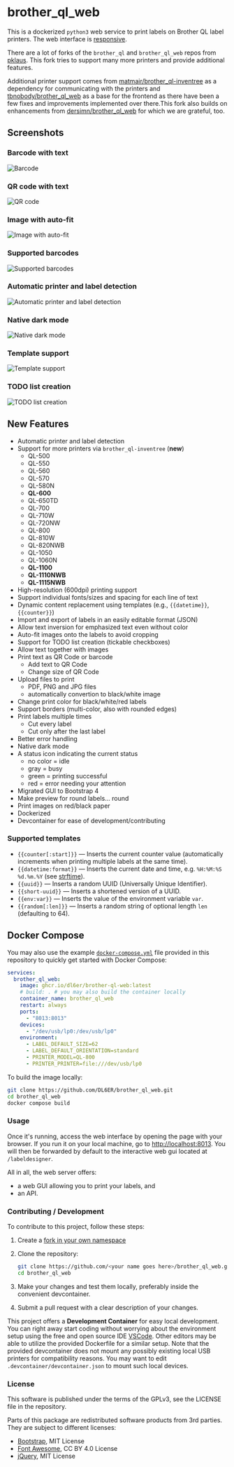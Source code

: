 # brother_ql_web

This is a dockerized `python3` web service to print labels on Brother QL label printers.
The web interface is [responsive](https://en.wikipedia.org/wiki/Responsive_web_design).

There are a lot of forks of the `brother_ql` and `brother_ql_web` repos from [pklaus](https://github.com/pklaus/brother_ql).
This fork tries to support many more printers and provide additional features.

Additional printer support comes from [matmair/brother_ql-inventree](https://github.com/matmair/brother_ql-inventree) as a dependency for communicating with the printers and [tbnobody/brother_ql_web](https://github.com/tbnobody/brother_ql_web) as a base for the frontend as there have been a few fixes and improvements implemented over there.This fork also builds on enhancements from [dersimn/brother_ql_web](https://github.com/dersimn/brother_ql_web) for which we are grateful, too.

## Screenshots

### Barcode with text

![Barcode](./screenshots/image1.png)

### QR code with text

![QR code](./screenshots/image2.png)

### Image with auto-fit

![Image with auto-fit](./screenshots/image3.png)

### Supported barcodes

![Supported barcodes](./screenshots/image4.png)

### Automatic printer and label detection

![Automatic printer and label detection](./screenshots/image5.png)

### Native dark mode

![Native dark mode](./screenshots/image6.png)

### Template support

![Template support](./screenshots/image7.png)

### TODO list creation

![TODO list creation](./screenshots/image8.png)

## New Features

- Automatic printer and label detection
- Support for more printers via `brother_ql-inventree` (**new**)
  - QL-500
  - QL-550
  - QL-560
  - QL-570
  - QL-580N
  - **QL-600**
  - QL-650TD
  - QL-700
  - QL-710W
  - QL-720NW
  - QL-800
  - QL-810W
  - QL-820NWB
  - QL-1050
  - QL-1060N
  - **QL-1100**
  - **QL-1110NWB**
  - **QL-1115NWB**
- High-resolution (600dpi) printing support
- Support individual fonts/sizes and spacing for each line of text
- Dynamic content replacement using templates (e.g., `{{datetime}}`, `{{counter}}`)
- Import and export of labels in an easily editable format (JSON)
- Allow text inversion for emphasized text even without color
- Auto-fit images onto the labels to avoid cropping
- Support for TODO list creation (tickable checkboxes)
- Allow text together with images
- Print text as QR Code or barcode
  - Add text to QR Code
  - Change size of QR Code
- Upload files to print
  - PDF, PNG and JPG files
  - automatically convertion to black/white image
- Change print color for black/white/red labels
- Support borders (multi-color, also with rounded edges)
- Print labels multiple times
  - Cut every label
  - Cut only after the last label
- Better error handling
- Native dark mode
- A status icon indicating the current status
  - no color = idle
  - gray = busy
  - green = printing successful
  - red = error needing your attention
- Migrated GUI to Bootstrap 4
- Make preview for round labels... round
- Print images on red/black paper
- Dockerized
- Devcontainer for ease of development/contributing

### Supported templates

- `{{counter[:start]}}` — Inserts the current counter value (automatically increments when printing multiple labels at the same time).
- `{{datetime:format}}` — Inserts the current date and time, e.g. `%H:%M:%S %d.%m.%Y` (see [strftime](https://strftime.org/)).
- `{{uuid}}` — Inserts a random UUID (Universally Unique Identifier).
- `{{short-uuid}}` — Inserts a shortened version of a UUID.
- `{{env:var}}` — Inserts the value of the environment variable `var`.
- `{{random[:len]}}` — Inserts a random string of optional length `len` (defaulting to 64).

## Docker Compose

You may also use the example [`docker-compose.yml`](./docker-compose.yml) file provided in this repository to quickly get started with Docker Compose:

``` yaml
services:
  brother_ql_web:
    image: ghcr.io/dl6er/brother-ql-web:latest
    # build: . # you may also build the container locally
    container_name: brother_ql_web
    restart: always
    ports:
      - "8013:8013"
    devices:
      - "/dev/usb/lp0:/dev/usb/lp0"
    environment:
      - LABEL_DEFAULT_SIZE=62
      - LABEL_DEFAULT_ORIENTATION=standard
      - PRINTER_MODEL=QL-800
      - PRINTER_PRINTER=file:///dev/usb/lp0
```

To build the image locally:

```bash
git clone https://github.com/DL6ER/brother_ql_web.git
cd brother_ql_web
docker compose build
```

### Usage

Once it's running, access the web interface by opening the page with your browser.
If you run it on your local machine, go to <http://localhost:8013>.
You will then be forwarded by default to the interactive web gui located at `/labeldesigner`.

All in all, the web server offers:

-   a web GUI allowing you to print your labels, and
-   an API.

### Contributing / Development

To contribute to this project, follow these steps:

1. Create a [fork in your own namespace](https://github.com/DL6ER/brother_ql_web/fork)

2. Clone the repository:
   ```bash
   git clone https://github.com/<your name goes here>/brother_ql_web.git
   cd brother_ql_web
   ```

2. Make your changes and test them locally, preferably inside the convenient devcontainer.

3. Submit a pull request with a clear description of your changes.

This project offers a **Development Container** for easy local development. You can right away start coding without worrying about the environment setup using the free and open source IDE [VSCode](https://code.visualstudio.com/). Other editors may be able to utilize the provided Dockerfile for a similar setup. Note that the provided devcontainer does not mount any possibly existing local USB printers for compatibility reasons. You may want to edit `.devcontainer/devcontainer.json` to mount such local devices.

### License

This software is published under the terms of the GPLv3, see the LICENSE file in the repository.

Parts of this package are redistributed software products from 3rd parties. They are subject to different licenses:

-   [Bootstrap](https://github.com/twbs/bootstrap), MIT License
-   [Font Awesome](https://github.com/FortAwesome/Font-Awesome), CC BY 4.0 License
-   [jQuery](https://github.com/jquery/jquery), MIT License

